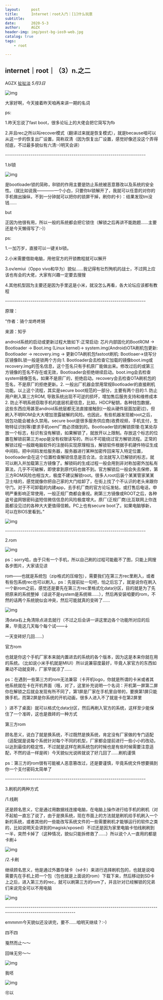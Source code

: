 ```yaml
---
layout:     post
title:      Internet｜root入门｜[1]什么玩意
subtitle:   
date:       2020-5-3
author:     AGZX
header-img: img/post-bg-ios9-web.jpg
catalog: true
tags:
    - root

---
```


## internet｜root｜（3）n.之二

AGZX [扯扯淡](javascript:void(0);) *5月3日*

![img](https://mmbiz.qpic.cn/mmbiz_jpg/tMsLbdfwxoPPFgMVVic2oEJ4twbUJSXeiaw8MB7ntBk8saNeDbj5La3HzBWYsW2CJD2ia7dNrNMKDuZhrFKic8WgkA/640?wx_fmt=jpeg&tp=webp&wxfrom=5&wx_lazy=1&wx_co=1)

大家好啊，今天接着昨天咱再来讲一期的名词

ps:

1.昨天忘说了fast boot，很多论坛上的大佬会把它简写为fb

2.并且rec之所以叫recover模式（翻译过来就是恢复模式），就是because咱可以从这一步的恢复出厂设置，简称双清（因为恢复出厂设置，感觉好像还没这个弄得彻底，不过最多貌似有六清:-)明天会讲）

\------------------------------------------------------------------------

1.bl锁

![img](https://mmbiz.qpic.cn/mmbiz_jpg/tMsLbdfwxoPPFgMVVic2oEJ4twbUJSXeiaEic9Qvtn7R49Zpy1Iibwuwicd7jmm1Obx5UbLIGytbOv8YIOOeDldsibpg/640?wx_fmt=jpeg&tp=webp&wxfrom=5&wx_lazy=1&wx_co=1)

是bootloader锁的简称，Bl锁的作用主要是防止系统被恶意篡改以及系统的安全性。（就比如说我————一个小白，只要你bl锁解开了，我就可以任意的对你的手机做出操纵，不到一分钟就可以把你的锁屏干掉，刷你的卡）：结果发现tm没钱……

but

正因为他很有用，所以一般的系统都会把它锁住（解锁之后再讲不能跑题……主要还是今天懒得写了:-)）

ps:

1.一加万岁，直接可以一键关bl锁。

2.小米需要借助电脑，用他官方的开锁教程就可以解开

3.ov/emiui（Oppo vivo和华为）貌似……我记得有壮烈殉机的战士，不过网上应该也有会的大佬，大家有兴趣一定要去搜搜

4.其他机型因为主要还是因为手里这是小米，就没怎么再看，各大论坛应该都有教程

\------------------------------------------------------------------------

原理：

“作者：骑个龙咚咚锵

来源：知乎

android系统的启动或更新过程大致如下:正常启动: 芯片内部固化的BootROM -> Bootloader -> Boot.img (Linux kernel)-> system.img(Android)OTA刷机包更新: Bootloader -> recovery.img -> 更新OTA刷机包fastoot刷机: Bootloaer->烧写分区镜像BL锁一般是锁两个方向:1. Bootloader会去检查它加载的镜像boot.img或recovery.img的签名信息，这个签名只有手机原厂能做出来。修改过后的或第三方镜像的签名不存在或无效，Bootloader会拒绝继续启动。boot.img会去检查system镜像签名，如果不是原厂的，拒绝启动。recovery会去检查OTA刷机包的签名，不是原厂的拒绝更新。2. 一般出厂机器会禁用常规Bootloader的直接刷机功能。以上这个流程，其实是secure boot规范的一部分，主要有两个目的:1. 防止用户刷入第三方ROM, 导致系统出现不可逆的损坏，增加售后服务支持和维修成本2. 防止不明系统窃取手机的底层机密信息，比如，HDCP秘钥，各种钱包数据，这些东西应用甚至android系统层都无法直接接触到(一般从硬件层面加密过)，但刷入不明ROM会大大增加泄露破解的风险。也因此，有些机器发现被root之后，钱包功能会被永久禁用。secure boot是很多服务供应商(收费视频，手机支付，生物特征识别等)要求手机oem厂商必须做到的。Bootloader锁的解锁原理:在某处存放一个标志，标识有没有解锁，如果解锁了，就放开以上限制。存放这个标志的位置在解锁前第三方app是没有权限读写的，所以不可能绕过官方解锁流程。正常的解锁过程一般跟电脑软件的注册码实现原理相当，解锁软件根据手机硬件特征生成中间码，把中间码发给服务器，服务器进行某种加密传回来写入特定位置，bootloader会在这个位置检查解锁信息是否合法，合法就写入已解锁的标志，就可以刷入并加载第三方镜像了。解锁码的生成过程一般会用到非对称加密外加私有算法，几乎不可破解，即使拿到原代码也做不到。官方解锁后一般会失去保修，第三方ROM风险也相当大，极度不建议解锁root。很多人root后装个某某管家某某卫士啥的，感觉就像你把自己家的大门给卸了，在街上找了个不认识的老头来跟你守门。对于不可卸载的内建app，去手机厂商的官方论坛发帖，或打售后电话，申明严重影响正常使用，一般正规厂商都会重视。刷第三方镜像或ROOT之后，各种盗号盗网银密码盗短信微信信息的风险极度增大。原厂(正规厂商)比互联网上你连面都没见过的各种大大更值得信赖。PC上也有secure boot了。如果电脑够新，可以在BIOS里看到。”

![img](https://mmbiz.qpic.cn/mmbiz_jpg/tMsLbdfwxoPPFgMVVic2oEJ4twbUJSXeiaHzRP8jOGrDwoW8CvlQ1dgKrAFCuTqNj0Tkkgeo0nv41IJ6234bAicaw/640?wx_fmt=jpeg&tp=webp&wxfrom=5&wx_lazy=1&wx_co=1)

\------------------------------------------------------------------------

2.rom

![img](https://mmbiz.qpic.cn/mmbiz_jpg/tMsLbdfwxoPPFgMVVic2oEJ4twbUJSXeiaGj2ClNyRlic2WBsvsWBItt0xSkiaqIBPymO1iau1lKmOZicBNCB5VBCqxg/640?wx_fmt=jpeg&tp=webp&wxfrom=5&wx_lazy=1&wx_co=1)

ps：sorry哈，由于只有一个手机，所以自己刷的过程可能截不了图，只能上网搜各步图片，大家请见谅

rom——也就是系统包（zip格式的压缩包），需要我们在第三方rec里刷入，或者有些包系统rec也可以刷入，ps：先提前扯一句吧，怕之后忘了，就是说你在刷入一个新rom之前，感觉还是要先在第三方rec里格式化data分区，目的就是为了先把原来的系统整掉（话说不是system是系统嘛……），然后再安装咱要的rom，不然的话两个系统貌似会冲突，然后可能就真的变砖了…… 

![img](https://mmbiz.qpic.cn/mmbiz_jpg/tMsLbdfwxoPPFgMVVic2oEJ4twbUJSXeia25SsogBpiaExlD6Cg1TIIofbx2wgfMcqYicpB7p0clPrIW3CwibRx0ACQ/640?wx_fmt=jpeg&tp=webp&wxfrom=5&wx_lazy=1&wx_co=1)

清data右上角清除点进去就行（不过之后会讲一讲这里边各个功能所对应的后果，毕竟这几天每个每个试——↓

一天变砖好几回……）

官方rom

也就是你这个手机厂家本来就内置进去的系统的各个版本，因为这是本来你就在用的系统。（比如说小米手机就是MIUI）所以说兼容度最好，毕竟人家官方的东西如果动不动就变砖，厂家早就凉了……

ps：在遇到一些第三方的rom无法兼容（卡开机logo，你就是所谓的卡米或者其他系统就在卡在开机界面（哦，对了，这里补充说明一个名词：开机第一屏第二屏你在解锁之后就会发现有所不同了，第1屏是厂家在手机里自带的，要换第1屏只能换手机，而第2屏是你系统的开机动画，很多人进入不了就是卡在第2屏里

）进不了桌面）就可以格式化data分区，然后再刷入官方的系统，这样至少能保住了一个准砖，这也是救砖的一种方式

第三方rom

顾名思义，说白了就是换系统，不过既然是换系统，肯定没有厂家做的专门适配（适配就是说每个系统针对每个不同的机型，厂家都会提前进行一些小小的改动，以达到最佳的稳定性，不过就是这样在刷系统包的时候也是有些时候需要注意适配，不然的话一样是砖）今天貌似光说砖就说了好几回了……刷机谨慎

ps：第三方的rom很有可能被人恶意篡改过，还是要谨慎，毕竟系统文件想要搞到你一个支付密码太简单了

\------------------------------------------------------------------------

3.刷机的两种方式

/1.线刷

还是顾名思义，它是通过用数据线连接电脑，在电脑上操作进行给手机的刷机（对不起蛤一直忘了说了，由于是换系统，现在市面上的方法就是刷机给手机刷入一个新的系统，或者其他的一些能改写系统文件的一些需要刷机才能够运行的软件之类的，比如说明天会讲到的magisk/xposed）不过还是因为家里电脑卡怕线刷刷到一半，突然卡掉了（这种情况，貌似只能拆修救了……）所以说个人一直用的都是卡刷↓

![img](https://mmbiz.qpic.cn/mmbiz_jpg/tMsLbdfwxoPPFgMVVic2oEJ4twbUJSXeiaZCn4uAibjfzjnkzZlhEo4oa8trJPcovPPvYuLp7S8aDHst9FpofwuHg/640?wx_fmt=jpeg&tp=webp&wxfrom=5&wx_lazy=1&wx_co=1)

/2.卡刷

继续顾名思义，他是通过外置存储卡（sd卡）来进行选择刷机包的，也就是说咱需要先在手机上把一个包（包也就是上面说的rom）下载下来，然后移动到SD卡上之后，进入第三方的rec，就可以刷第三方的rom了，并且针对已经解锁的兄弟们来说完全可以不用电脑

![img](https://mmbiz.qpic.cn/mmbiz_jpg/tMsLbdfwxoPPFgMVVic2oEJ4twbUJSXeia4VT4iafjuFaq9IfWicIkvaQInYukUo0jeycaicMezmfzNt6LLd907TMAA/640?wx_fmt=jpeg&tp=webp&wxfrom=5&wx_lazy=1&wx_co=1)

\------------------------------------------------------------------------------------------------------------------

emmmm今天貌似还没讲完，要不……咱明天继续？:-)

四不四

戛然而止～～

回味无穷～～

![img](https://mmbiz.qpic.cn/mmbiz_jpg/tMsLbdfwxoPPFgMVVic2oEJ4twbUJSXeiaGQejH5nKIcINtDKic9iccN2mvsLZQEDDXicUfRvDJ7aE4ibyLPD0K189uw/640?wx_fmt=jpeg&tp=webp&wxfrom=5&wx_lazy=1&wx_co=1)

我呸

![img](https://mmbiz.qpic.cn/mmbiz_jpg/tMsLbdfwxoPPFgMVVic2oEJ4twbUJSXeia4VT4iafjuFaq9IfWicIkvaQInYukUo0jeycaicMezmfzNt6LLd907TMAA/640?wx_fmt=jpeg&tp=webp&wxfrom=5&wx_lazy=1&wx_co=1)

🉑以